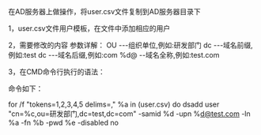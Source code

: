 在AD服务器上做操作，将user.csv文件复制到AD服务器目录下

1，user.csv文件用户模板，在文件中添加相应的用户

2，需要修改的内容
参数详解：
OU ---组织单位,例如:研发部门
dc ---域名前缀,例如:test
dc ---域名后缀,例如:com
%d@ --域名全称,例如:test.com

3，在CMD命令行执行的语法：

命令如下：

for /f "tokens=1,2,3,4,5 delims=," %a in (user.csv) do dsadd user "cn=%c,ou=研发部门,dc=test,dc=com" -samid %d -upn %d@test.com -ln %a -fn %b -pwd %e -disabled no
